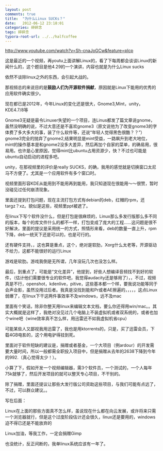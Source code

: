 ```yaml
---
layout: post
comments: true
title:  "为什么Linux SUCKs？"
date:   2012-06-12 23:18:01
categories: 碎碎念
tags: 碎碎念
typora-root-url: ../../halfcoffee
---
```




http://www.youtube.com/watch?v=Sh-cnaJoGCw&feature=plcp

这是最近的一个视频，再youtu上面讲解Linux的，看了下每周都会谈谈Linux的新闻什么的，这个题目是他4.29的一个演讲，内容也就是为什么Linux sucks

依然不谈除linux之外的东西，会引起大战的。

那视频总的来说目的是**鼓励人们为开源软件捐献**，原因就是Linux下能用的优秀的应用软件确实很少。

现在都已是2012年，今年Linux的变化还是很大，Gnome3,Mint，unity，KDE4.7/8等

Gnome3无疑是最令Linuxer失望的一个项目，连Linus都发了篇文章说gnome，虽然没明确的说，不过大意还是不喜欢gnome3（原文说他为了改变gnome3的字体费了多大多大的事，装了什么软件等，还说“年轻人觉得黑色很酷？？”）gnome3完全的抛弃了gnome2,结果明显是mint受益，一路飙升到老大地位，mint的操作基本是和gnome2没多大差异，然后再加个自家的菜单，的确易用，很易用。也许是心里原因，觉得mint比ubuntu占用资源少，快？不过也可能是ubuntu自动启动的进程多吧。

unity，在那视频里的评价是really SUCKS，的确，我用的感觉就是切换窗口太尼马不方便了。尤其是一个应用软件有多个窗口时。

视频里面形容KDE从能用到不能用再到能用，我只知道现在很能用～～很赞，暂时没碰见过任何崩溃现象。

里面还提到打包问题，现在主流打包方式有debian的deb，红帽的rpm，还targz？xz。貌似是这些，视频里ppt被遮了。

在linux下写个软件没什么，但是打包是很麻烦的，Linux那么多发行版那么多不同的版本，每个的库文件什么的都不一样，打包变成了庞大的工程……这问题是很不好解决，里面的提议是采用统一的方式，照情形来看，deb的数量一直上升，rpm下降，deb一统天下还是可以的，也是可行的。

还有硬件支持，，这也算是重点，这个，绝对是软肋，Xorg什么太老等，开源驱动不给力，这都不能很好的运行Linux

游戏是软肋。游戏我倒是无所谓，几年没玩几次也没怎么样。

最后，到重点了，可能是“文化差异”，他提到，好些人想编译音频找不到好的软件，（估计他们需要很专业的软件吧，我觉得audacity还是够用了），，不过，视频真是不行，openshot，kdenlive，pitive，这些基本都一个样，要我说功能等同于会声会影，虽然没用过后者。我真是没找到能和Pr或者AE擦遍的，，，，，这点Linux弱爆了，在linux下干这两件事效率不及windows，远不及mac

里面有个笑话，除非你整天用linux来编辑文本文档，要么你还得用win/mac。。其实大概就是这样了，我绝对没见过几个电脑上不装虚拟机或者双系统的，或者也加个wine吧（wine效率真不怎么样，用迅雷还不如我虚拟机省cpu）

可能某些人又鄙视我用迅雷了，我也是用ktorrents的，只是，买了迅雷会员，下载4GB电影的，这个用电驴得挂到死。

里面对于软件短缺的建议是，捐赠或者基金，一个大项目（例ardour）的开发需要大量时间，所以一般都需全职投入项目中，但是捐赠从去年的2638下降到今年的992.（真心觉得太少！）。

小算了下，假如开发一个视频编辑器，需3个软件员，一个测试的，一个人每年75k就够了，然后开发项目的就可以整天专心项目，不干别的。

除了捐赠，里面还提议让那些大发行版公司资助这些项目，与我们可能有点远了，不过，可以群众建议。。

写在后面：

Linux在上面的那些方面真不怎么样，虽说现在什么都在向云发展，或许将来只需一个浏览器就行，但是这个过度阶段估计还会很久，linux还是要用的，windows迫不得已还是不能放弃的

Linux加油，等我工作，一定会捐赠Gimp

也没统计，反正间断的，我单linux系统应该有一年了。
